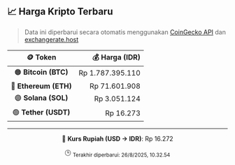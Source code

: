 

<!-- HARGA_KRIPTO -->
## 📈 Harga Kripto Terbaru

> Data ini diperbarui secara otomatis menggunakan [CoinGecko API](https://www.coingecko.com/) dan [exchangerate.host](https://exchangerate.host/)

<div align="center">

| 🪙 Token | 💰 Harga (IDR) |
|:------:|---------------:|
| 🟠 **Bitcoin (BTC)**   | Rp 1.787.395.110 |
| 🔵 **Ethereum (ETH)**  | Rp 71.601.908 |
| 🟣 **Solana (SOL)**    | Rp 3.051.124 |
| 🟢 **Tether (USDT)**   | Rp 16.273 |

---

💱 **Kurs Rupiah (USD → IDR)**: Rp 16.272

🕒 <sub>Terakhir diperbarui: 26/8/2025, 10.32.54</sub>

</div>
<!-- /HARGA_KRIPTO -->